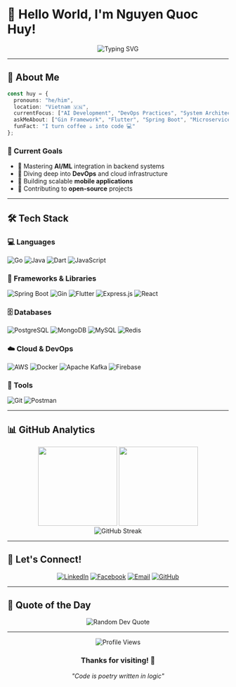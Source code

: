 # 👋 Hello World, I'm Nguyen Quoc Huy!

<div align="center">
  <img src="https://readme-typing-svg.herokuapp.com?font=Fira+Code&size=30&duration=3000&pause=1000&color=36BCF7&center=true&vCenter=true&width=600&lines=Backend+Developer;Mobile+Developer;AI+%26+DevOps+Enthusiast" alt="Typing SVG" />
</div>

---

## 🚀 About Me

```typescript
const huy = {
  pronouns: "he/him",
  location: "Vietnam 🇻🇳",
  currentFocus: ["AI Development", "DevOps Practices", "System Architecture"],
  askMeAbout: ["Gin Framework", "Flutter", "Spring Boot", "Microservices"],
  funFact: "I turn coffee ☕ into code 💻"
};
```

### 🎯 Current Goals
- 🌱 Mastering **AI/ML** integration in backend systems
- 🔧 Diving deep into **DevOps** and cloud infrastructure
- 📱 Building scalable **mobile applications**
- 🚀 Contributing to **open-source** projects

---

## 🛠️ Tech Stack

### 💻 Languages
![Go](https://img.shields.io/badge/Go-00ADD8?style=for-the-badge&logo=go&logoColor=white)
![Java](https://img.shields.io/badge/Java-ED8B00?style=for-the-badge&logo=java&logoColor=white)
![Dart](https://img.shields.io/badge/Dart-0175C2?style=for-the-badge&logo=dart&logoColor=white)
![JavaScript](https://img.shields.io/badge/JavaScript-F7DF1E?style=for-the-badge&logo=javascript&logoColor=black)

### 🚀 Frameworks & Libraries
![Spring Boot](https://img.shields.io/badge/Spring_Boot-6DB33F?style=for-the-badge&logo=spring-boot&logoColor=white)
![Gin](https://img.shields.io/badge/Gin-00ADD8?style=for-the-badge&logo=go&logoColor=white)
![Flutter](https://img.shields.io/badge/Flutter-02569B?style=for-the-badge&logo=flutter&logoColor=white)
![Express.js](https://img.shields.io/badge/Express.js-404D59?style=for-the-badge&logo=express&logoColor=white)
![React](https://img.shields.io/badge/React-20232A?style=for-the-badge&logo=react&logoColor=61DAFB)

### 🗄️ Databases
![PostgreSQL](https://img.shields.io/badge/PostgreSQL-316192?style=for-the-badge&logo=postgresql&logoColor=white)
![MongoDB](https://img.shields.io/badge/MongoDB-4EA94B?style=for-the-badge&logo=mongodb&logoColor=white)
![MySQL](https://img.shields.io/badge/MySQL-00000F?style=for-the-badge&logo=mysql&logoColor=white)
![Redis](https://img.shields.io/badge/Redis-DC382D?style=for-the-badge&logo=redis&logoColor=white)

### ☁️ Cloud & DevOps
![AWS](https://img.shields.io/badge/AWS-232F3E?style=for-the-badge&logo=amazon-aws&logoColor=white)
![Docker](https://img.shields.io/badge/Docker-2496ED?style=for-the-badge&logo=docker&logoColor=white)
![Apache Kafka](https://img.shields.io/badge/Apache_Kafka-231F20?style=for-the-badge&logo=apache-kafka&logoColor=white)
![Firebase](https://img.shields.io/badge/Firebase-039BE5?style=for-the-badge&logo=Firebase&logoColor=white)

### 🔧 Tools
![Git](https://img.shields.io/badge/Git-F05032?style=for-the-badge&logo=git&logoColor=white)
![Postman](https://img.shields.io/badge/Postman-FF6C37?style=for-the-badge&logo=postman&logoColor=white)

---

## 📊 GitHub Analytics

<div align="center">
  <img height="180em" src="https://github-readme-stats.vercel.app/api?username=nguyenhuyk3&show_icons=true&theme=tokyonight&include_all_commits=true&count_private=true"/>
  <img height="180em" src="https://github-readme-stats.vercel.app/api/top-langs/?username=nguyenhuyk3&layout=compact&langs_count=8&theme=tokyonight"/>
</div>

<div align="center">
  <img src="https://github-readme-streak-stats.herokuapp.com/?user=nguyenhuyk3&theme=tokyonight" alt="GitHub Streak" />
</div>

---

## 🤝 Let's Connect!

<div align="center">
  
[![LinkedIn](https://img.shields.io/badge/LinkedIn-0077B5?style=for-the-badge&logo=linkedin&logoColor=white)](https://www.linkedin.com/in/nguy%e1%bb%85n-huy-7a85b635b/)
[![Facebook](https://img.shields.io/badge/Facebook-1877F2?style=for-the-badge&logo=facebook&logoColor=white)](https://www.facebook.com/huy.3bet)
[![Email](https://img.shields.io/badge/Email-D14836?style=for-the-badge&logo=gmail&logoColor=white)](mailto:nguyenquochuy16092003@gmail.com)
[![GitHub](https://img.shields.io/badge/GitHub-100000?style=for-the-badge&logo=github&logoColor=white)](https://github.com/nguyenhuyk3)

</div>

---

## 💭 Quote of the Day
<div align="center">
  <img src="https://quotes-github-readme.vercel.app/api?type=horizontal&theme=tokyonight" alt="Random Dev Quote"/>
</div>

---

<div align="center">
  <img src="https://komarev.com/ghpvc/?username=nguyenhuyk3&color=blueviolet&style=for-the-badge&label=Profile+Views" alt="Profile Views" />
  
  ### Thanks for visiting! 🚀
  *"Code is poetry written in logic"*
</div>
